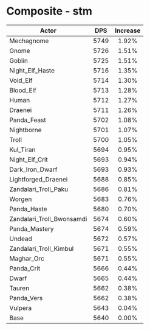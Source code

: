 # Composite - stm
| Actor | DPS | Increase |
|---|:---:|:---:|
|Mechagnome|5749|1.92%|
|Gnome|5726|1.51%|
|Goblin|5725|1.51%|
|Night_Elf_Haste|5716|1.35%|
|Void_Elf|5714|1.30%|
|Blood_Elf|5713|1.28%|
|Human|5712|1.27%|
|Draenei|5711|1.26%|
|Panda_Feast|5702|1.08%|
|Nightborne|5701|1.07%|
|Troll|5700|1.05%|
|Kul_Tiran|5694|0.95%|
|Night_Elf_Crit|5693|0.94%|
|Dark_Iron_Dwarf|5693|0.93%|
|Lightforged_Draenei|5688|0.85%|
|Zandalari_Troll_Paku|5686|0.81%|
|Worgen|5683|0.76%|
|Panda_Haste|5680|0.70%|
|Zandalari_Troll_Bwonsamdi|5674|0.60%|
|Panda_Mastery|5674|0.59%|
|Undead|5672|0.57%|
|Zandalari_Troll_Kimbul|5671|0.55%|
|Maghar_Orc|5671|0.55%|
|Panda_Crit|5666|0.44%|
|Dwarf|5665|0.44%|
|Tauren|5662|0.38%|
|Panda_Vers|5662|0.38%|
|Vulpera|5643|0.04%|
|Base|5640|0.00%|
